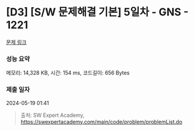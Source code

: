 # [D3] [S/W 문제해결 기본] 5일차 - GNS - 1221 

[문제 링크](https://swexpertacademy.com/main/code/problem/problemDetail.do?contestProbId=AV14jJh6ACYCFAYD) 

### 성능 요약

메모리: 14,328 KB, 시간: 154 ms, 코드길이: 656 Bytes

### 제출 일자

2024-05-19 01:41



> 출처: SW Expert Academy, https://swexpertacademy.com/main/code/problem/problemList.do